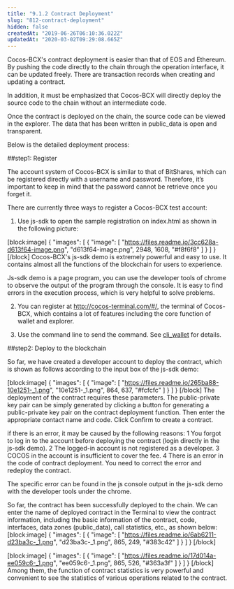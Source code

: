 ```yaml
---
title: "9.1.2 Contract Deployment"
slug: "812-contract-deployment"
hidden: false
createdAt: "2019-06-26T06:10:36.022Z"
updatedAt: "2020-03-02T09:29:08.665Z"
---
```

Cocos-BCX's contract deployment is easier than that of EOS and Ethereum. By pushing the code directly to the chain through the operation interface, it can be updated freely. There are transaction records when creating and updating a contract.

In addition, it must be emphasized that Cocos-BCX will directly deploy the source code to the chain without an intermediate code.

Once the contract is deployed on the chain, the source code can be viewed in the explorer. The data that has been written in public_data is open and transparent.

Below is the detailed deployment process:

##step1: Register

The account system of Cocos-BCX is similar to that of BitShares, which can be registered directly with a username and password. Therefore, it’s important to keep in mind that the password cannot be retrieve once you forget it.

There are currently three ways to register a Cocos-BCX test account:
1. Use js-sdk to open the sample registration on index.html as shown in the following picture:


[block:image]
{
  "images": [
    {
      "image": [
        "https://files.readme.io/3cc628a-d613f64-image.png",
        "d613f64-image.png",
        2948,
        1608,
        "#f8f6f8"
      ]
    }
  ]
}
[/block]
Cocos-BCX's js-sdk demo is extremely powerful and easy to use. It contains almost all the functions of the blockchain for users to experience.

Js-sdk demo is a page program, you can use the developer tools of chrome to observe the output of the program through the console. It is easy to find errors in the execution process, which is very helpful to solve problems.

2. You can register at  http://cocos-terminal.com/#/, the terminal of Cocos-BCX, which contains a lot of features including the core function of wallet and explorer. 

3. Use the command line to send the command. See [cli_wallet](https://cn-dev.cocosbcx.io/v2.0/docs/22-cli_wallet) for details.



##step2: Deploy to the blockchain

So far, we have created a developer account to deploy the contract, which is shown as follows according to the input box of the js-sdk demo:

[block:image]
{
  "images": [
    {
      "image": [
        "https://files.readme.io/265ba88-10e1251-_1.png",
        "10e1251-_1.png",
        864,
        637,
        "#fcfcfc"
      ]
    }
  ]
}
[/block]
The deployment of the contract requires these parameters. The public-private key pair can be simply generated by clicking a button for generating a public-private key pair on the contract deployment function. Then enter the appropriate contact name and code. Click Confirm to create a contract.

if there is an error, it may be caused by the following reasons:
1	You forgot to log in to the account before deploying the contract (login directly in the js-sdk demo).
2	The logged-in​ account is not registered as a developer.
3	COCOS in the account is insufficient to cover the fee.
4	There is an error in the code of contract deployment. You need to correct the error and redeploy the contract.

The specific error can be found in the js console output in the js-sdk demo with the developer tools under the chrome.

So far, the contract has been successfully deployed to the chain. We can enter the name of deployed contract in the Terminal to view the contract information, including the basic information of the contract, code, interfaces, data zones (public_data), call statistics, etc., as shown below:
[block:image]
{
  "images": [
    {
      "image": [
        "https://files.readme.io/6ab6211-d23ba3c-_1.png",
        "d23ba3c-_1.png",
        865,
        249,
        "#383c42"
      ]
    }
  ]
}
[/block]

[block:image]
{
  "images": [
    {
      "image": [
        "https://files.readme.io/17d014a-ee059c6-_1.png",
        "ee059c6-_1.png",
        865,
        526,
        "#363a3f"
      ]
    }
  ]
}
[/block]
Among them, the function of contract statistics is very powerful and convenient to see the statistics of various operations related to the contract.